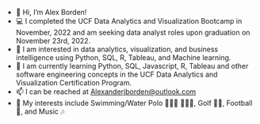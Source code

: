 - 👋 Hi, I’m Alex Borden!
-  💻 I completed the UCF Data Analytics and Visualization Bootcamp in November, 2022 and am seeking data analyst roles upon graduation on November 23rd, 2022. 
- 👀 I am interested in data analytics, visualization, and business intelligence using Python, SQL, R, Tableau, and Machine learning.
- 🌱 I am currently learning Python, SQL, Javascript, R, Tableau and other software engineering concepts in the UCF Data Analytics and Visualization Certification Program.
- 📫 I can be reached at Alexanderjborden@outlook.com
- 🏁 My interests include Swimming/Water Polo 🏊🏼‍♂️ 🤽🏻‍♂️, Golf 🏌️‍♂️, Football 🏈, and Music 🎶

<!---
ABorden23/ABorden23 is a ✨ special ✨ repository because its `README.md` (this file) appears on your GitHub profile.
You can click the Preview link to take a look at your changes.
--->
